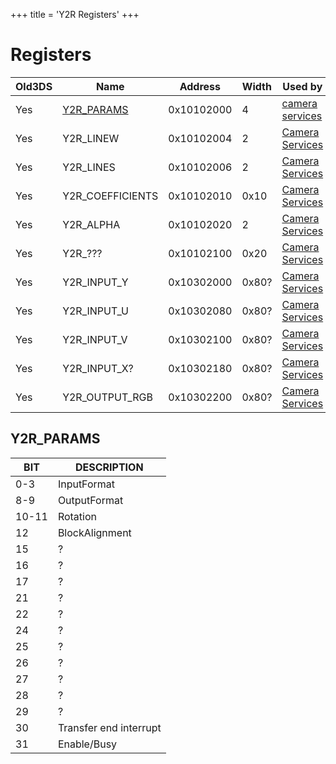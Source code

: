 +++
title = 'Y2R Registers'
+++

# Registers

| Old3DS | Name                                 | Address    | Width | Used by                                       |
|--------|--------------------------------------|------------|-------|-----------------------------------------------|
| Yes    | [Y2R_PARAMS](#y2r_params "wikilink") | 0x10102000 | 4     | [camera services](camera_services "wikilink") |
| Yes    | Y2R_LINEW                            | 0x10102004 | 2     | [Camera Services](Camera_Services "wikilink") |
| Yes    | Y2R_LINES                            | 0x10102006 | 2     | [Camera Services](Camera_Services "wikilink") |
| Yes    | Y2R_COEFFICIENTS                     | 0x10102010 | 0x10  | [Camera Services](Camera_Services "wikilink") |
| Yes    | Y2R_ALPHA                            | 0x10102020 | 2     | [Camera Services](Camera_Services "wikilink") |
| Yes    | Y2R_???                             | 0x10102100 | 0x20  | [Camera Services](Camera_Services "wikilink") |
| Yes    | Y2R_INPUT_Y                          | 0x10302000 | 0x80? | [Camera Services](Camera_Services "wikilink") |
| Yes    | Y2R_INPUT_U                          | 0x10302080 | 0x80? | [Camera Services](Camera_Services "wikilink") |
| Yes    | Y2R_INPUT_V                          | 0x10302100 | 0x80? | [Camera Services](Camera_Services "wikilink") |
| Yes    | Y2R_INPUT_X?                         | 0x10302180 | 0x80? | [Camera Services](Camera_Services "wikilink") |
| Yes    | Y2R_OUTPUT_RGB                       | 0x10302200 | 0x80? | [Camera Services](Camera_Services "wikilink") |

## Y2R_PARAMS

| BIT   | DESCRIPTION            |
|-------|------------------------|
| 0-3   | InputFormat            |
| 8-9   | OutputFormat           |
| 10-11 | Rotation               |
| 12    | BlockAlignment         |
| 15    | ?                      |
| 16    | ?                      |
| 17    | ?                      |
| 21    | ?                      |
| 22    | ?                      |
| 24    | ?                      |
| 25    | ?                      |
| 26    | ?                      |
| 27    | ?                      |
| 28    | ?                      |
| 29    | ?                      |
| 30    | Transfer end interrupt |
| 31    | Enable/Busy            |
